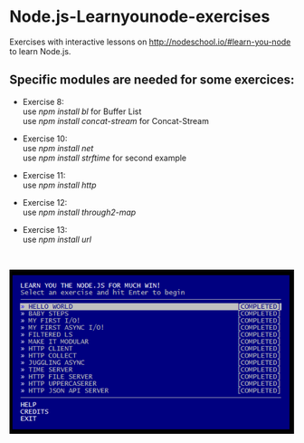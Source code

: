 Node.js-Learnyounode-exercises
==============================

Exercises with interactive lessons on http://nodeschool.io/#learn-you-node to learn Node.js.

Specific modules are needed for some exercices:
-----------------------------------------------

- Exercise 8: <br/>use *npm install bl* for Buffer List<br/>use *npm install concat-stream* for Concat-Stream

- Exercise 10:<br/>use *npm install net*<br/>use *npm install strftime* for second example

- Exercise 11:<br/>use *npm install http*

- Exercise 12:<br/>use *npm install through2-map*

- Exercise 13:<br/>use *npm install url*

<br/>

![Hourray](hooray.png?raw=true)



